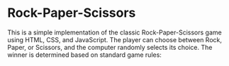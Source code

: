 # Rock-Paper-Scissors
This is a simple implementation of the classic Rock-Paper-Scissors game using HTML, CSS, and JavaScript. The player can choose between Rock, Paper, or Scissors, and the computer randomly selects its choice. The winner is determined based on standard game rules:
